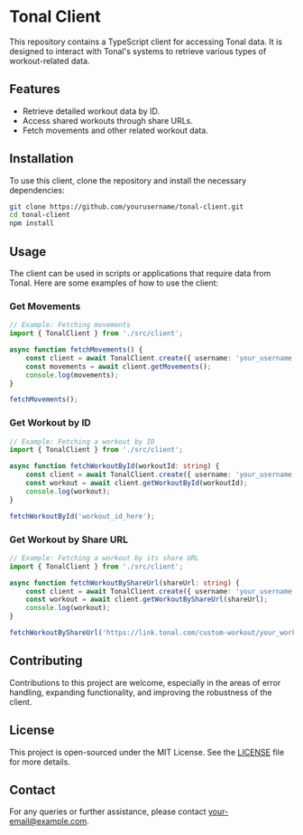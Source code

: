 # Tonal Client

This repository contains a TypeScript client for accessing Tonal data. It is designed to interact with Tonal's systems to retrieve various types of workout-related data.


## Features

- Retrieve detailed workout data by ID.
- Access shared workouts through share URLs.
- Fetch movements and other related workout data.

## Installation

To use this client, clone the repository and install the necessary dependencies:

```bash
git clone https://github.com/yourusername/tonal-client.git
cd tonal-client
npm install
```

## Usage

The client can be used in scripts or applications that require data from Tonal. Here are some examples of how to use the client:

### Get Movements

```typescript
// Example: Fetching movements
import { TonalClient } from './src/client';

async function fetchMovements() {
    const client = await TonalClient.create({ username: 'your_username', password: 'your_password' });
    const movements = await client.getMovements();
    console.log(movements);
}

fetchMovements();
```

### Get Workout by ID

```typescript
// Example: Fetching a workout by ID
import { TonalClient } from './src/client';

async function fetchWorkoutById(workoutId: string) {
    const client = await TonalClient.create({ username: 'your_username', password: 'your_password' });
    const workout = await client.getWorkoutById(workoutId);
    console.log(workout);
}

fetchWorkoutById('workout_id_here');
```

### Get Workout by Share URL

```typescript
// Example: Fetching a workout by its share URL
import { TonalClient } from './src/client';

async function fetchWorkoutByShareUrl(shareUrl: string) {
    const client = await TonalClient.create({ username: 'your_username', password: 'your_password' });
    const workout = await client.getWorkoutByShareUrl(shareUrl);
    console.log(workout);
}

fetchWorkoutByShareUrl('https://link.tonal.com/custom-workout/your_workout_id');
```

## Contributing

Contributions to this project are welcome, especially in the areas of error handling, expanding functionality, and improving the robustness of the client.

## License

This project is open-sourced under the MIT License. See the [LICENSE](LICENSE) file for more details.

## Contact

For any queries or further assistance, please contact [your-email@example.com](mailto:your-email@example.com).